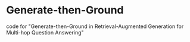 # Generate-then-Ground
code for "Generate-then-Ground in Retrieval-Augmented Generation for Multi-hop Question Answering"
